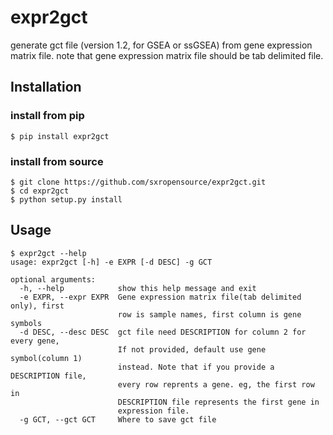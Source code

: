 # expr2gct

generate gct file (version 1.2, for GSEA or ssGSEA) from gene expression matrix file.
note that gene expression matrix file should be tab delimited file.

## Installation

### install from pip

```
$ pip install expr2gct
```

### install from source


```
$ git clone https://github.com/sxropensource/expr2gct.git
$ cd expr2gct
$ python setup.py install
```

## Usage


```
$ expr2gct --help
usage: expr2gct [-h] -e EXPR [-d DESC] -g GCT

optional arguments:
  -h, --help            show this help message and exit
  -e EXPR, --expr EXPR  Gene expression matrix file(tab delimited only), first
                        row is sample names, first column is gene symbols
  -d DESC, --desc DESC  gct file need DESCRIPTION for column 2 for every gene,
                        If not provided, default use gene symbol(column 1)
                        instead. Note that if you provide a DESCRIPTION file,
                        every row reprents a gene. eg, the first row in
                        DESCRIPTION file represents the first gene in
                        expression file.
  -g GCT, --gct GCT     Where to save gct file
```